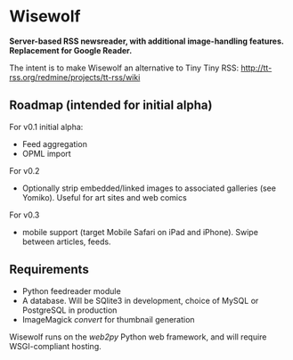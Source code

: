 Wisewolf
========

**Server-based RSS newsreader, with additional image-handling features. Replacement for Google Reader.**

The intent is to make Wisewolf an alternative to Tiny Tiny RSS: http://tt-rss.org/redmine/projects/tt-rss/wiki

Roadmap (intended for initial alpha)
---------

For v0.1 initial alpha:

* Feed aggregation
* OPML import

For v0.2

* Optionally strip embedded/linked images to associated galleries (see Yomiko). Useful for art sites and web comics

For v0.3

* mobile support (target Mobile Safari on iPad and iPhone). Swipe between articles, feeds.

Requirements
------------

* Python feedreader module
* A database. Will be SQlite3 in development, choice of MySQL or PostgreSQL in production
* ImageMagick _convert_ for thumbnail generation

Wisewolf runs on the _web2py_ Python web framework, and will require WSGI-compliant hosting.
